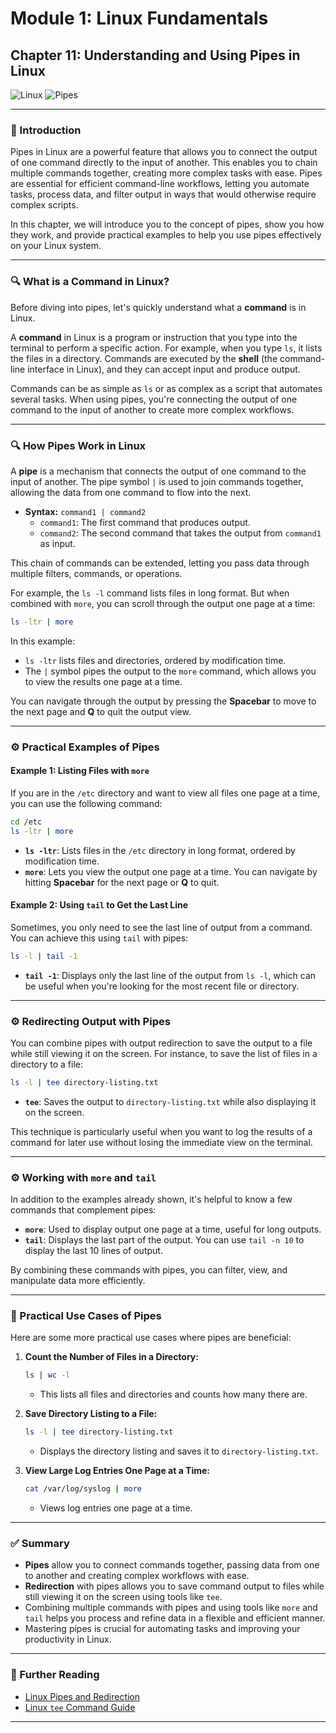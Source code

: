 # **Module 1: Linux Fundamentals**

## **Chapter 11: Understanding and Using Pipes in Linux**

![Linux](https://img.shields.io/badge/Linux-Fundamentals-green) ![Pipes](https://img.shields.io/badge/Topic-Pipes-blue)

---

### **🔑 Introduction**

Pipes in Linux are a powerful feature that allows you to connect the output of one command directly to the input of another. This enables you to chain multiple commands together, creating more complex tasks with ease. Pipes are essential for efficient command-line workflows, letting you automate tasks, process data, and filter output in ways that would otherwise require complex scripts.

In this chapter, we will introduce you to the concept of pipes, show you how they work, and provide practical examples to help you use pipes effectively on your Linux system.

---

### **🔍 What is a Command in Linux?**

Before diving into pipes, let's quickly understand what a **command** is in Linux.

A **command** in Linux is a program or instruction that you type into the terminal to perform a specific action. For example, when you type `ls`, it lists the files in a directory. Commands are executed by the **shell** (the command-line interface in Linux), and they can accept input and produce output.

Commands can be as simple as `ls` or as complex as a script that automates several tasks. When using pipes, you're connecting the output of one command to the input of another to create more complex workflows.

---

### **🔍 How Pipes Work in Linux**

A **pipe** is a mechanism that connects the output of one command to the input of another. The pipe symbol `|` is used to join commands together, allowing the data from one command to flow into the next.

- **Syntax:** `command1 | command2`
  - `command1`: The first command that produces output.
  - `command2`: The second command that takes the output from `command1` as input.

This chain of commands can be extended, letting you pass data through multiple filters, commands, or operations.

For example, the `ls -l` command lists files in long format. But when combined with `more`, you can scroll through the output one page at a time:

```bash
ls -ltr | more
```

In this example:
- `ls -ltr` lists files and directories, ordered by modification time.
- The `|` symbol pipes the output to the `more` command, which allows you to view the results one page at a time.

You can navigate through the output by pressing the **Spacebar** to move to the next page and **Q** to quit the output view.

---

### **⚙️ Practical Examples of Pipes**

#### **Example 1: Listing Files with `more`**

If you are in the `/etc` directory and want to view all files one page at a time, you can use the following command:

```bash
cd /etc
ls -ltr | more
```

- **`ls -ltr`**: Lists files in the `/etc` directory in long format, ordered by modification time.
- **`more`**: Lets you view the output one page at a time. You can navigate by hitting **Spacebar** for the next page or **Q** to quit.

#### **Example 2: Using `tail` to Get the Last Line**

Sometimes, you only need to see the last line of output from a command. You can achieve this using `tail` with pipes:

```bash
ls -l | tail -1
```

- **`tail -1`**: Displays only the last line of the output from `ls -l`, which can be useful when you're looking for the most recent file or directory.

---

### **⚙️ Redirecting Output with Pipes**

You can combine pipes with output redirection to save the output to a file while still viewing it on the screen. For instance, to save the list of files in a directory to a file:

```bash
ls -l | tee directory-listing.txt
```

- **`tee`**: Saves the output to `directory-listing.txt` while also displaying it on the screen.

This technique is particularly useful when you want to log the results of a command for later use without losing the immediate view on the terminal.

---

### **⚙️ Working with `more` and `tail`**

In addition to the examples already shown, it's helpful to know a few commands that complement pipes:

- **`more`**: Used to display output one page at a time, useful for long outputs.
- **`tail`**: Displays the last part of the output. You can use `tail -n 10` to display the last 10 lines of output.

By combining these commands with pipes, you can filter, view, and manipulate data more efficiently.

---

### **📂 Practical Use Cases of Pipes**

Here are some more practical use cases where pipes are beneficial:

1. **Count the Number of Files in a Directory:**

   ```bash
   ls | wc -l
   ```
   - This lists all files and directories and counts how many there are.

2. **Save Directory Listing to a File:**

   ```bash
   ls -l | tee directory-listing.txt
   ```
   - Displays the directory listing and saves it to `directory-listing.txt`.

3. **View Large Log Entries One Page at a Time:**

   ```bash
   cat /var/log/syslog | more
   ```
   - Views log entries one page at a time.

---

### **✅ Summary**

- **Pipes** allow you to connect commands together, passing data from one to another and creating complex workflows with ease.
- **Redirection** with pipes allows you to save command output to files while still viewing it on the screen using tools like `tee`.
- Combining multiple commands with pipes and using tools like `more` and `tail` helps you process and refine data in a flexible and efficient manner.
- Mastering pipes is crucial for automating tasks and improving your productivity in Linux.

---

### **📖 Further Reading**

- [Linux Pipes and Redirection](https://www.gnu.org/software/bash/manual/html_node/Pipelines.html)
- [Linux `tee` Command Guide](https://www.gnu.org/software/coreutils/manual/html_node/tee-invocation.html)

---
